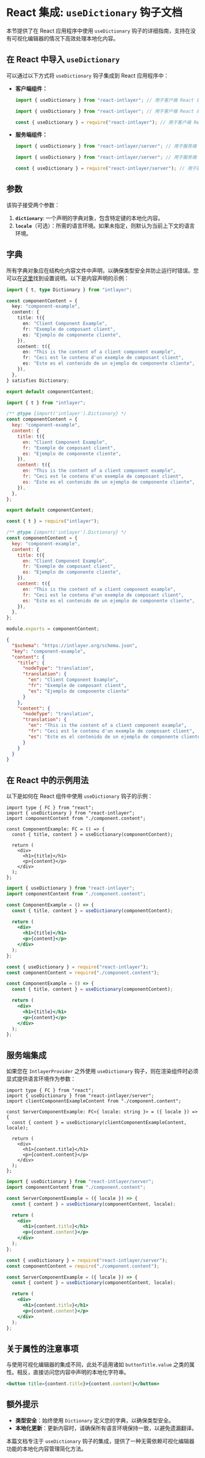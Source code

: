 # React 集成: `useDictionary` 钩子文档

本节提供了在 React 应用程序中使用 `useDictionary` 钩子的详细指南，支持在没有可视化编辑器的情况下高效处理本地化内容。

## 在 React 中导入 `useDictionary`

可以通过以下方式将 `useDictionary` 钩子集成到 React 应用程序中：

- **客户端组件：**

  ```typescript codeFormat="typescript"
  import { useDictionary } from "react-intlayer"; // 用于客户端 React 组件
  ```

  ```javascript codeFormat="esm"
  import { useDictionary } from "react-intlayer"; // 用于客户端 React 组件
  ```

  ```javascript codeFormat="commonjs"
  const { useDictionary } = require("react-intlayer"); // 用于客户端 React 组件
  ```

- **服务端组件：**

  ```typescript codeFormat="typescript"
  import { useDictionary } from "react-intlayer/server"; // 用于服务端 React 组件
  ```

  ```javascript codeFormat="esm"
  import { useDictionary } from "react-intlayer/server"; // 用于服务端 React 组件
  ```

  ```javascript codeFormat="commonjs"
  const { useDictionary } = require("react-intlayer/server"); // 用于服务端 React 组件
  ```

## 参数

该钩子接受两个参数：

1. **`dictionary`**: 一个声明的字典对象，包含特定键的本地化内容。
2. **`locale`**（可选）：所需的语言环境。如果未指定，则默认为当前上下文的语言环境。

## 字典

所有字典对象应在结构化内容文件中声明，以确保类型安全并防止运行时错误。您可以在[这里](https://github.com/aymericzip/intlayer/blob/main/docs/zh/dictionary/get_started.md)找到设置说明。以下是内容声明的示例：

```typescript fileName="./component.content.ts" contentDeclarationFormat="typescript"
import { t, type Dictionary } from "intlayer";

const componentContent = {
  key: "component-example",
  content: {
    title: t({
      en: "Client Component Example",
      fr: "Exemple de composant client",
      es: "Ejemplo de componente cliente",
    }),
    content: t({
      en: "This is the content of a client component example",
      fr: "Ceci est le contenu d'un exemple de composant client",
      es: "Este es el contenido de un ejemplo de componente cliente",
    }),
  },
} satisfies Dictionary;

export default componentContent;
```

```javascript fileName="./component.content.mjs" contentDeclarationFormat="esm"
import { t } from "intlayer";

/** @type {import('intlayer').Dictionary} */
const componentContent = {
  key: "component-example",
  content: {
    title: t({
      en: "Client Component Example",
      fr: "Exemple de composant client",
      es: "Ejemplo de componente cliente",
    }),
    content: t({
      en: "This is the content of a client component example",
      fr: "Ceci est le contenu d'un exemple de composant client",
      es: "Este es el contenido de un ejemplo de componente cliente",
    }),
  },
};

export default componentContent;
```

```javascript fileName="./component.content.cjs" contentDeclarationFormat="commonjs"
const { t } = require("intlayer");

/** @type {import('intlayer').Dictionary} */
const componentContent = {
  key: "component-example",
  content: {
    title: t({
      en: "Client Component Example",
      fr: "Exemple de composant client",
      es: "Ejemplo de componente cliente",
    }),
    content: t({
      en: "This is the content of a client component example",
      fr: "Ceci est le contenu d'un exemple de composant client",
      es: "Este es el contenido de un ejemplo de componente cliente",
    }),
  },
};

module.exports = componentContent;
```

```json fileName="./component.content.json" contentDeclarationFormat="json"
{
  "$schema": "https://intlayer.org/schema.json",
  "key": "component-example",
  "content": {
    "title": {
      "nodeType": "translation",
      "translation": {
        "en": "Client Component Example",
        "fr": "Exemple de composant client",
        "es": "Ejemplo de componente cliente"
      }
    },
    "content": {
      "nodeType": "translation",
      "translation": {
        "en": "This is the content of a client component example",
        "fr": "Ceci est le contenu d'un exemple de composant client",
        "es": "Este es el contenido de un ejemplo de componente cliente"
      }
    }
  }
}
```

## 在 React 中的示例用法

以下是如何在 React 组件中使用 `useDictionary` 钩子的示例：

```tsx fileName="./ComponentExample.tsx" codeFormat="typescript"
import type { FC } from "react";
import { useDictionary } from "react-intlayer";
import componentContent from "./component.content";

const ComponentExample: FC = () => {
  const { title, content } = useDictionary(componentContent);

  return (
    <div>
      <h1>{title}</h1>
      <p>{content}</p>
    </div>
  );
};
```

```jsx fileName="./ComponentExample.mjx" codeFormat="esm"
import { useDictionary } from "react-intlayer";
import componentContent from "./component.content";

const ComponentExample = () => {
  const { title, content } = useDictionary(componentContent);

  return (
    <div>
      <h1>{title}</h1>
      <p>{content}</p>
    </div>
  );
};
```

```jsx fileName="./ComponentExample.csx" codeFormat="commonjs"
const { useDictionary } = require("react-intlayer");
const componentContent = require("./component.content");

const ComponentExample = () => {
  const { title, content } = useDictionary(componentContent);

  return (
    <div>
      <h1>{title}</h1>
      <p>{content}</p>
    </div>
  );
};
```

## 服务端集成

如果您在 `IntlayerProvider` 之外使用 `useDictionary` 钩子，则在渲染组件时必须显式提供语言环境作为参数：

```tsx fileName="./ServerComponentExample.tsx" codeFormat="typescript"
import type { FC } from "react";
import { useDictionary } from "react-intlayer/server";
import clientComponentExampleContent from "./component.content";

const ServerComponentExample: FC<{ locale: string }> = ({ locale }) => {
  const { content } = useDictionary(clientComponentExampleContent, locale);

  return (
    <div>
      <h1>{content.title}</h1>
      <p>{content.content}</p>
    </div>
  );
};
```

```jsx fileName="./ServerComponentExample.mjx" codeFormat="esm"
import { useDictionary } from "react-intlayer/server";
import componentContent from "./component.content";

const ServerComponentExample = ({ locale }) => {
  const { content } = useDictionary(componentContent, locale);

  return (
    <div>
      <h1>{content.title}</h1>
      <p>{content.content}</p>
    </div>
  );
};
```

```jsx fileName="./ServerComponentExample.csx" codeFormat="commonjs"
const { useDictionary } = require("react-intlayer/server");
const componentContent = require("./component.content");

const ServerComponentExample = ({ locale }) => {
  const { content } = useDictionary(componentContent, locale);

  return (
    <div>
      <h1>{content.title}</h1>
      <p>{content.content}</p>
    </div>
  );
};
```

## 关于属性的注意事项

与使用可视化编辑器的集成不同，此处不适用诸如 `buttonTitle.value` 之类的属性。相反，直接访问您内容中声明的本地化字符串。

```jsx
<button title={content.title}>{content.content}</button>
```

## 额外提示

- **类型安全**：始终使用 `Dictionary` 定义您的字典，以确保类型安全。
- **本地化更新**：更新内容时，请确保所有语言环境保持一致，以避免遗漏翻译。

本篇文档专注于 `useDictionary` 钩子的集成，提供了一种无需依赖可视化编辑器功能的本地化内容管理简化方法。
